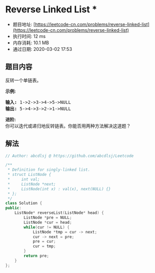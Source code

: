 # Reverse Linked List *
- 题目地址: [https://leetcode-cn.com/problems/reverse-linked-list](https://leetcode-cn.com/problems/reverse-linked-list)
- 执行时间: 12 ms
- 内存消耗: 10.1 MB
- 通过日期: 2020-03-02 17:53

## 题目内容
<p>反转一个单链表。</p>

<p><strong>示例:</strong></p>

<pre><strong>输入:</strong> 1->2->3->4->5->NULL
<strong>输出:</strong> 5->4->3->2->1->NULL</pre>

<p><strong>进阶:</strong><br>
你可以迭代或递归地反转链表。你能否用两种方法解决这道题？</p>


## 解法
```cpp
// Author: abcdlsj @ https://github.com/abcdlsj/Leetcode

/**
 * Definition for singly-linked list.
 * struct ListNode {
 *     int val;
 *     ListNode *next;
 *     ListNode(int x) : val(x), next(NULL) {}
 * };
 */
class Solution {
public:
    ListNode* reverseList(ListNode* head) {
        ListNode *pre = NULL;
        ListNode *cur = head;
        while(cur != NULL) {
            ListNode *tmp = cur -> next;
            cur -> next = pre;
            pre = cur;
            cur = tmp;
        }
        return pre;
    }
};

```